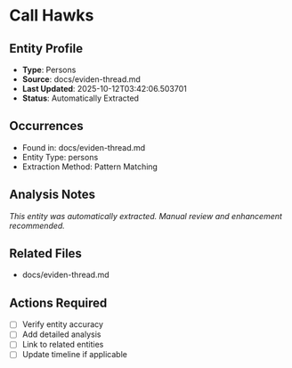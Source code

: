 # Call Hawks

## Entity Profile
- **Type**: Persons
- **Source**: docs/eviden-thread.md
- **Last Updated**: 2025-10-12T03:42:06.503701
- **Status**: Automatically Extracted

## Occurrences
- Found in: docs/eviden-thread.md
- Entity Type: persons
- Extraction Method: Pattern Matching

## Analysis Notes
*This entity was automatically extracted. Manual review and enhancement recommended.*

## Related Files
- docs/eviden-thread.md

## Actions Required
- [ ] Verify entity accuracy
- [ ] Add detailed analysis
- [ ] Link to related entities
- [ ] Update timeline if applicable
